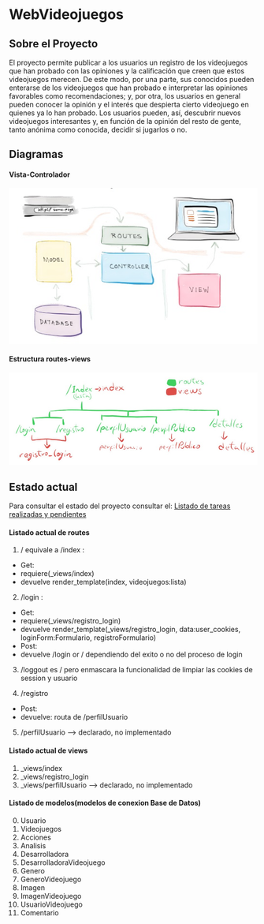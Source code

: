 # WebVideojuegos

## Sobre el Proyecto

El proyecto permite publicar a los usuarios un registro de los videojuegos que han probado con las opiniones y la calificación que creen que estos videojuegos merecen. De este modo, por una parte, sus conocidos pueden enterarse de los videojuegos que han probado e interpretar las opiniones favorables como recomendaciones; y, por otra, los usuarios en general pueden conocer la opinión y el interés que despierta cierto videojuego en quienes ya lo han probado. Los usuarios pueden, así, descubrir nuevos videojuegos interesantes y, en función de la opinión del resto de gente, tanto anónima como conocida, decidir si jugarlos o no.


## Diagramas
#### Vista-Controlador
 ![Modelo Vista-Controlador](https://github.com/UNIZAR-30226-2017-05/WebVideojuegos/blob/master/otros/img/m-v-controlador.jpg?raw=true)

#### Estructura routes-views
 ![Routes-Views](https://github.com/UNIZAR-30226-2017-05/WebVideojuegos/blob/master/otros/img/route-view.jpg?raw=true)

## Estado actual
Para consultar el estado del proyecto consultar el:
[Listado de tareas realizadas y pendientes](https://github.com/UNIZAR-30226-2017-05/WebVideojuegos/blob/master/web/TODO.md)

#### Listado actual de routes
1. / equivale a /index :
 * Get:
 * requiere(_views/index)
 * devuelve render_template(index, videojuegos:lista) 
 
2. /login : 
 * Get:
 * requiere(_views/registro_login)
 * devuelve render_template(_views/registro_login, data:user_cookies, loginForm:Formulario, registroFormulario) 
 * Post:
 * devuelve /login or / dependiendo del exito o no del proceso de login  
 
3. /loggout es / pero enmascara la funcionalidad de limpiar las cookies de session y usuario 

4. /registro
 * Post:
 * devuelve: routa de /perfilUsuario

5. /perfilUsuario --> declarado, no implementado

#### Listado actual de views
1. _views/index
2. _views/registro_login
3. _views/perfilUsuario --> declarado, no implementado

#### Listado de modelos(modelos de conexion Base de Datos)
0. Usuario
1. Videojuegos
2. Acciones
3. Analisis
4. Desarrolladora
5. DesarrolladoraVideojuego
6. Genero
7. GeneroVideojuego
8. Imagen
9. ImagenVideojuego
10. UsuarioVideojuego
11. Comentario
